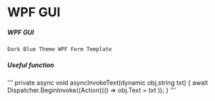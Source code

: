 # WPF GUI
##### WPF GUI
```
Dark Blue Theme WPF Form Template
```

##### Useful function
'''
        private async void asyncInvokeText(dynamic obj,string txt)
        {
            await Dispatcher.BeginInvoke((Action)(() => obj.Text = txt  ));
        } 
'''
